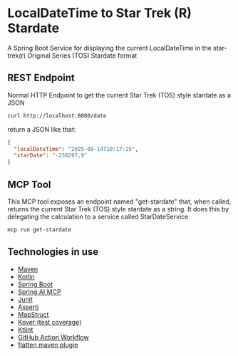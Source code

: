 # LocalDateTime to Star Trek (R) Stardate
A  Spring Boot Service for displaying the current LocalDateTime in the star-trek(r) Original Series (TOS) Stardate format


## REST Endpoint
Normal HTTP Endpoint to get the current Star Trek (TOS) style stardate as a JSON
```bash
curl http://localhost:8080/date
```

return a JSON like that:

```json
{
  "localDateTime": "2025-09-14T10:17:25",
  "starDate": "-238297,9"
}
```

## MCP Tool
This MCP tool exposes an endpoint named "get-stardate" that, when called, returns the current Star Trek (TOS) style stardate as a string. It does this by delegating the calculation to a service called StarDateService
```bash
mcp run get-stardate
```

## Technologies in use

- [Maven](https://maven.apache.org/)
- [Kotlin](https://kotlinlang.org/)
- [Spring Boot](https://spring.io/projects/spring-boot)
- [Spring AI MCP](https://docs.spring.io/spring-ai/reference/api/mcp/mcp-overview.html)
- [Junit](https://junit.org/)
- [Assertj](https://joel-costigliola.github.io/assertj/)
- [MapStruct](https://mapstruct.org/)
- [Kover (test coverage)](https://github.com/Kotlin/kotlinx-kover)
- [Ktlint](https://github.com/pinterest/ktlint)
- [GitHub Action Workflow](https://docs.github.com/de/actions/how-tos/write-workflows)
- [flatten maven plugin](https://www.mojohaus.org/flatten-maven-plugin/)
